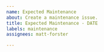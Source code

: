 ```yaml
---
name: Expected Maintenance
about: Create a maintenance issue.
title: Expected Maintenance - DATE
labels: maintenance
assignees: matt-forster

---
```


<!-- Must include the following block at the very beginning of the issue -->
<!--
start: 2021-02-24T13:00:00.220Z
end: 2021-02-24T14:00:00.220Z
expectedDown: google, hacker-news
-->

<!-- Reference: [https://upptime.js.org/docs/scheduled-maintenance] -->

<!-- Include a short description of the maintenance, perhaps why it is happening and what its affect will be -->
